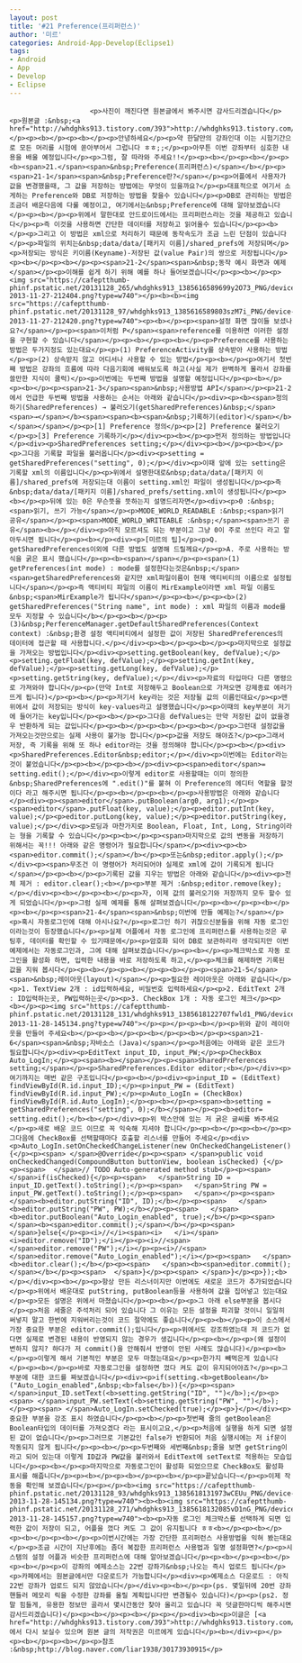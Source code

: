 ```yaml
---
layout: post
title: '#21 Preference(프리퍼런스)'
author: '미르'
categories: Android-App-Develop(Eclipse1)
tags:
- Android
- App
- Develop
- Eclipse
---
```



<script> location.href='https://cafe.naver.com/develoid/341683' ; </script>


















						<p>사진이 깨진다면 원본글에서 봐주시면 감사드리겠습니다</p><p>원본글 :&nbsp;<a href="http://whdghks913.tistory.com/393">http://whdghks913.tistory.com/393</a></p><p><b></p><p><b></p><p>안녕하세요</p><p>약 한달만의 강좌인대 이는 시험기간으로 모든 머리를 시험에 쏟아부어서 그럽니다 ㅎㅎ;;</p><p>아무튼 이번 강좌부터 심호한 내용을 배울 예정입니다</p><p>그럼, 잘 따라와 주세요!!</p><p><b></p><p><b></p><p><b><span>21.</span><span>&nbsp;Preference(프리퍼런스)</span></b></p><p><span>21-1</span><span>&nbsp;Preference란?</span></p><p>어플에서 사용자가 값을 변경했을때, 그 값을 저장하는 방법에는 무엇이 있을까요?</p><p>대표적으로 여기서 소게하는 Preference와 DB로 저장하는 방법을 찾을수 있습니다</p><p>DB로 관리하는 방법은 조금더 배운다음에 다룰 예정이고, 여기에서는&nbsp;Preference에 대해 알아보겠습니다</p><p><b></p><p>위에서 말한대로 안드로이드에서는 프리퍼런스라는 것을 제공하고 있습니다</p><p>즉 이것을 사용하면 간단한 데이터를 저장하고 읽어올수 있습니다</p><p><b></p><p>그리고 이 방법은 xml으로 처리하기 때문에 동작속도가 조금 느린 단점이 있습니다</p><p>파일의 위치는&nbsp;data/data/[패키지 이름]/shared_prefs에 저장되며</p><p>저장되는 방식은 키이름(Keyname)-저장된 값(value Pair)의 쌍으로 저장됩니다</p><p><b></p><p><b></p><p><span>21-2</span><span>&nbsp;동작 예시 화면과 예제</span></p><p>이해를 쉽게 하기 위해 예를 하나 들어보겠습니다</p><p><b></p><p><img src="https://cafeptthumb-phinf.pstatic.net/20131128_265/whdghks913_1385616589699y2O73_PNG/device-2013-11-27-212404.png?type=w740"></p><b><b><img src="https://cafeptthumb-phinf.pstatic.net/20131128_97/whdghks913_1385616589803szM7i_PNG/device-2013-11-27-212420.png?type=w740"><p><b></p><p><span>설정 화면 많이들 보셨나요?</span></p><p><span>이처럼 P</span><span>reference를 이용하면 이러한 설정을 구현할 수 있습니다</span></p><p><b></p><p><b></p><p>Preference를 사용하는 방법은 두가지정도 있는대요</p><p>(1) PreferenceActivity를 상속받아 사용하는 방법</p><p>(2) 상속받지 않고 어디서나 사용할 수 있는 방법</p><p><b></p><p>여기서 첫번째 방법은 강좌의 흐름에 따라 다음기회에 배워보도록 하고(사실 제가 완벽하게 몰라서 강좌를 쓸만한 지식이 쿨럭)</p><p>이번에는 두번째 방법을 설명할 예정입니다</p><p><b></p><p><b></p><p><span>21-3</span><span>&nbsp;사용방법 API</span></p><p>21-2에서 언급한 두번째 방법을 사용하는 순서는 아래와 같습니다</p><div><p><b><span>정의하기(SharedPreferences) → 불러오기(getSharedPreferences)&nbsp;</span><span>→</span></b><span><span><b><span>&nbsp;기록하기(editor)</span></b></span></span></p><p>[1] Preference 정의</p><p>[2] Preference 불러오기</p><p>[3] Preference 기록하기</p></div><p><b></p><p>먼저 정의하는 방법입니다</p><div><p>SharedPreferences setting;</p></div><p><b></p><p><b></p><p>그다음 기록할 파일을 불러옵니다</p><div><p>setting = getSharedPreferences("setting", 0);</p></div><p>이때 앞에 있는 setting은 기록할 xml의 이름입니다</p><p>위에서 설명한대로&nbsp;data/data/[패키지 이름]/shared_prefs에 저장되는대 이름이 setting.xml인 파일이 생성됩니다</p><p>즉&nbsp;data/data/[패키지 이름]/shared_prefs/setting.xml이 생성됩니다</p><p><b></p><p>뒤에 있는 0은 무슨뜻을 뜻하는지 설명드리자면</p><div><p>0 :&nbsp;<span>읽기, 쓰기 가능</span></p><p>MODE_WORLD_READABLE :&nbsp;<span>읽기 공유</span></p><p><span>MODE_WORLD_WRITEABLE :&nbsp;</span><span>쓰기 공유</span><b></p></div><p>아직 모르셔도 되는 부분이고 그냥 0이 주로 쓰인다 라고 알아두시면 됩니다</p><p><b></p><div><p>[미르의 팁]</p><p>Q. getSharedPreferences이외에 다른 방법도 설명해 드릴께요</p><p>A. 주로 사용하는 방식을 굵은 표시 했습니다</p><p><b><span></span></p><p><span>(1) getPreferences(int mode) : mode를 설정한다는것은&nbsp;</span><span>getSharedPreferences와 같지만 xml파일이름이 현재 액티비티의 이름으로 설정됩니다</span></p><p>즉 액티비티 파일의 이름이 MirExample이라면 xml 파일 이름도&nbsp;<span>MirExample가 됩니다</span></p><p><b></p><p><b>(2) getSharedPreferences("String name", int mode) : xml 파일의 이름과 mode를 모두 지정할 수 있습니다</b></p><p><b></p><p>(3)&nbsp;PerferenceManager.getDefaultSharedPreferences(Context context) :&nbsp;환경 설정 액티비티에서 설정한 값이 저장된 SharedPreferences의 데이터에 접근할 때 사용합니다.</p></div><p><b></p><p><b></p><p>마지막으로 설정값을 가져오는 방법입니다</p><div><p>setting.getBoolean(key, defValue);</p><p>setting.getFloat(key, defValue);</p><p>setting.getInt(key, defValue);</p><p>setting.getLong(key, defValue);</p><p>setting.getString(key, defValue);</p></div><p>자료의 타입마다 다른 명령으로 가져와야 합니다</p><p>(만약 Int로 저장해두고 Boolean으로 가져오면 강제종료 에러가 뜨게 됩니다)</p><p><b></p><p>저기서 key라는 것은 저장될 값의 이름인대요</p><p>맨 위에서 값이 저장되는 방식이 key-values라고 설명했습니다</p><p>이때의 key부분이 저기에 들어가는 key입니다</p><p><b></p><p>그다음 defValues는 만약 저장된 값이 없을경우 반환하게 되는 값입니다</p><p><b></p><p><b></p><p><b></p><p>그런대 설정값을 가져오는것만으로는 실제 사용이 불가능 합니다</p><p>값을 저장도 해야죠?</p><p>그래서 저장, 즉 기록을 위해 또 하나 editor라는 것을 정의해야 합니다</p><p><b></p><div><p>SharedPreferences.Editor&nbsp;editor;</p></div><p>이번에는 Editor라는것이 붙었습니다</p><p><b></p><p><b></p><div><p><span>editor</span>= setting.edit();</p></div><p>이렇게 editor로 사용할때는 이미 정의한&nbsp;SharedPreferences에 ".edit()"를 붙혀 이 Preference의 에디터 역할을 할것이다 라고 해주시면 됩니다</p><p><b></p><p><b></p><p>사용방법은 아래와 같습니다</p><div><p><span>editor</span>.putBoolean(arg0, arg1);</p><p><span>editor</span>.putFloat(key, value);</p><p>editor.putInt(key, value);</p><p>editor.putLong(key, value);</p><p>editor.putString(key, value);</p></div><p>로딩과 마찬가지로 Boolean, Float, Int, Long, String이라는 형을 기록할 수 있습니다</p><p><b></p><p><span>마지막으로 값의 변동을 저장하기 위해서는 꼭!!! 아래와 같은 명령어가 필요합니다</span></p><div><p><b><span>editor.commit();</span></b></p><p>또는&nbsp;editor.apply();</p></div><p><span>무조건 이 명령어가 처리되어야 실제로 xml에 값이 기록되게 됩니다</span></p><p><b></p><p>기록된 값을 지우는 방법은 아래와 같습니다</p><div><p>전체 제거 : editor.clear();<b></p><p>부분 제거 :&nbsp;editor.remove(key);</p></div><p><b></p><p><b></p><p>자, 이제 값의 불러오기와 저장까지 모두 할수 있게 되었습니다</p><p>그럼 실제 예제를 통해 살펴보겠습니다</p><p><b></p><p><b></p><p><b></p><p><span>21-4</span><span>&nbsp;이번에 만들 예제는?</span></p><p>혹시 자동로그인에 대해 아시나요?</p><p>로그인 하기 귀찮으신분들을 위해 자동 로그인 이라는것이 등장했습니다</p><p>실제 어플에서 자동 로그인에 프리퍼런스를 사용하는것은 루팅후, 데이터를 확인할 수 있기때문에</p><p>암호화 되어 DB로 보관하리라 생각되지만 이번 예제에서는 자동로그인과, 그에 대해 살펴보겠습니다</p><p><b></p><p>체크박스로 자동 로그인을 활성화 하면, 입력한 내용을 바로 저장하도록 하고,</p><p>체크를 해제하면 기록된 값을 지워 봅시다</p><p><b></p><p><b></p><p><b></p><p><span>21-5</span><span>&nbsp;레이아웃(layout)</span></p><p>필요한 레이아웃은 아래와 같습니다</p><p>1. TextView 2개 : id입력하세요, 비밀번호 입력하세요</p><p>2. EditText 2개 : ID입력하는곳, PW입력하는곳</p><p>3. CheckBox 1개 : 자동 로그인 체크</p><p><b></p><p><img src="https://cafeptthumb-phinf.pstatic.net/20131128_131/whdghks913_1385618122707fwld1_PNG/device-2013-11-28-145134.png?type=w740"></p><p></p><p><b></p><p>위와 같이 레이아웃을 만들어 주세요<b></p><p><b></p><p><b></p><p><b></p><p><span>21-6</span><span>&nbsp;자바소스 (Java)</span></p><p>처음에는 아래와 같은 코드가 필요합니다</p><div><p>EditText input_ID, input_PW;</p><p>CheckBox Auto_LogIn;</p><p><span><b></span></p><p><span>SharedPreferences setting;</span></p><p>SharedPreferences.Editor editor;<b></p></div><p>여기까지는 매번 같은 구조입니다</p><p><b></p><div><p>input_ID = (EditText) findViewById(R.id.input_ID);</p><p>input_PW = (EditText) findViewById(R.id.input_PW);</p><p>Auto_LogIn = (CheckBox) findViewById(R.id.Auto_LogIn);</p><p><b></p><p><span><b>setting = getSharedPreferences("setting", 0);</b></span></p><p><b>editor= setting.edit();</b><b></p></div><p>위 박스안에 있는 저 굵은 글씨를 봐주세요</p><p>새로 배운 코드 이므로 꼭 익숙해 지셔야 합니다</p><p><b></p><p><b></p><p>그다음에 CheckBox를 선택할때마다 호출할 리스너를 만들어 주세요</p><div><p>Auto_LogIn.setOnCheckedChangeListener(new OnCheckedChangeListener() {</p><p><span> </span>@Override</p><p><span> </span>public void onCheckedChanged(CompoundButton buttonView, boolean isChecked) {</p><p><span>  </span>// TODO Auto-generated method stub</p><p><span>  </span>if(isChecked){</p><p><span>   </span>String ID = input_ID.getText().toString();</p><p><span>   </span>String PW = input_PW.getText().toString();</p><p><span>   </span></p><p><span>   </span><b>editor.putString("ID", ID);</b></p><p><span>   </span><b>editor.putString("PW", PW);</b></p><p><span>   </span><b>editor.putBoolean("Auto_Login_enabled", true);</b></p><p><span>   </span><b><span>editor.commit();</span></b></p><p><span>  </span>}else{</p><p><i>//</i><span><i>   </i></span><i>editor.remove("ID");</i></p><p><i>//<span>   </span>editor.remove("PW");</i></p><p><i>//<span>   </span>editor.remove("Auto_Login_enabled");</i></p><p><span>   </span><b>editor.clear();</b></p><p><span>   </span><b><span>editor.commit();</span></b></p><p><span>  </span>}</p><p><span> </span>}</p><p>});<b></p></div><p><b></p><p>항상 만든 리스너이지만 이번에도 새로운 코드가 추가되었습니다</p><p>위에서 배운대로 putString, putBoolean등을 사용하여 값을 집어넣고 있는대요</p><p>모든 설명은 위에서 마쳤습니다</p><p><b></p><p>그 아래 else부분을 봅시다</p><p>처음 세줄은 주석처리 되어 있습니다 그 이유는 모든 설정을 파괴할 것이니 일일히 써넣지 말고 한번에 지워버리는것이 코드 절약에도 좋습니다</p><p><b></p><p>이 소스에서 가장 중요한 부분은 editor.commit();입니다</p><p>위에서도 강조하였는대 저 코드가 없다면 실제로 변경된 내용이 반영되지 않는 경우가 생깁니다</p><p><b></p><p>(왜 설정이 변하지 않지? 하다가 저 commit()을 안해줘서 반영이 안된 사례도 많습니다)</p><p><b></p><p>이렇게 해서 기본적인 부분은 모두 마쳤는대요</p><p>한가지 빼먹은게 있습니다</p><p><b></p><p>바로 자동로그인을 설정하면 껐다 켜도 값이 유지되어야죠?</p><p>그 부분에 대한 코드를 짜보겠습니다</p><div><p>if(setting.<b>getBoolean</b>("Auto_Login_enabled",&nbsp;<b>false</b>)){</p><p><span> </span>input_ID.setText(<b>setting.getString("ID", "")</b>);</p><p><span> </span>input_PW.setText(<b>setting.getString("PW", "")</b>);</p><p><span> </span>Auto_LogIn.setChecked(true);</p><p>}</p></div><p>중요한 부분을 강조 표시 하였습니다</p><p><b></p><p>첫번째 줄의 getBoolean은 Boolean타입의 데이터를 가져오겠다 라는 표시이고요,</p><p>처음에 실행을 하게 되면 설정된 값이 없습니다</p><p>그러므로 기본값인 false가 반환되어 처음 실행시에는 저 if문이 작동되지 않게 됩니다</p><p><b></p><p>두번째와 세번째&nbsp;줄을 보면 getString이라고 되어 있는대 이렇게 ID값과 PW값을 불러와서 EditText에 setText로 적용하는 모습입니다</p><p><b></p><p>마지막으로 자동로그인이 활성화 되었으므로 CheckBox도 활성화 표시를 해줍니다</p><p><b></p><p><b></p><p><b></p><p>끝났습니다~</p><p>이제 작동을 확인해 보겠습니다</p><p></p><b><img src="https://cafeptthumb-phinf.pstatic.net/20131128_93/whdghks913_1385618131973wCEUu_PNG/device-2013-11-28-145134.png?type=w740"><b><b><img src="https://cafeptthumb-phinf.pstatic.net/20131128_271/whdghks913_1385618132085vD1nG_PNG/device-2013-11-28-145157.png?type=w740"><b><p>자동 로그인 체크박스를 선택하게 되면 입력한 값이 저장이 되고, 어플을 껐다 켜도 그 값이 유지됩니다 ㅎㅎ<b></p><p><b></p><p><b></p><p><b></p><p>이번시간에는 가장 간단한 프리퍼런스 사용방법을 익혀 봤는대요</p><p>조금 시간이 지난후에는 좀더 복잡한 프리퍼런스 사용법과 일명 설정화면?</p><p>시스탬의 설정 어플과 비슷한 프리퍼런스에 대해 알아보겠습니다</p><p><b></p><p><b></p><p><b></p><p>이 강좌의 예제소스는 22번 강좌가&nbsp;나오는 즉시 업로드 됩니다</p><p>카페에서는 원본글에서만 다운로드가 가능합니다</p><div><p>예제소스 다운로드 : 아직 22번 강좌가 업로드 되지 않았습니다</p></div><p><b></p><p>(ps. 몇일뒤에 20번 강좌 핸들러 메모리 릭을 수정한 강좌를 올릴 계획입니다만 변경될수 있습니다)</p><p>(ps2. 정말 힘들게, 유용한 정보만 골라서 몇시간동안 찾아 올리고 있습니다 꼭 덧글한마디씩 해주시면 감사드리겠습니다)</p><p><b></p><p><b></p><p></p><div><b><p>이글은 [<a href="http://whdghks913.tistory.com/393">http://whdghks913.tistory.com/393</a>] 에서 다시 보실수 있으며 원본 글의 저작권은 미르에게 있습니다</p><b></div><p></p><p><b></p><p><b></p><p>참조 :&nbsp;http://blog.naver.com/liar1938/30173930915</p>
